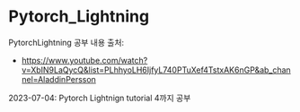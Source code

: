 # Pytorch_Lightning
PytorchLightning 공부 내용 출처:
- https://www.youtube.com/watch?v=XbIN9LaQycQ&list=PLhhyoLH6IjfyL740PTuXef4TstxAK6nGP&ab_channel=AladdinPersson

2023-07-04: Pytorch Lightnign tutorial 4까지 공부
